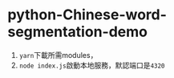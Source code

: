 # python-Chinese-word-segmentation-demo

1. `yarn`下載所需modules，
2. `node index.js`啟動本地服務，默認端口是`4320`
